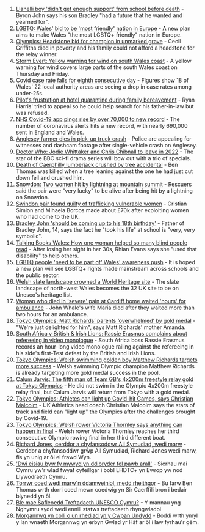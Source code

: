 1. [Llanelli boy 'didn't get enough support' from school before death](https://www.bbc.co.uk/news/uk-wales-58011859) - Byron John says his son Bradley "had a future that he wanted and yearned for".
2. [LGBTQ: Wales' bid to be 'most friendly' nation in Europe](https://www.bbc.co.uk/news/uk-wales-57986732) - A new plan aims to make Wales "the most LGBTQ+ friendly" nation in Europe.
3. [Olympics: Headstone bid for champion in unmarked grave](https://www.bbc.co.uk/news/uk-wales-58008948) - Cecil Griffiths died in poverty and his family could not afford a headstone for the relay winner.
4. [Storm Evert: Yellow warning for wind on south Wales coast](https://www.bbc.co.uk/news/uk-wales-58011880) - A yellow warning for wind covers large parts of the south Wales coast on Thursday and Friday.
5. [Covid case rate falls for eighth consecutive day](https://www.bbc.co.uk/news/uk-wales-58009193) - Figures show 18 of Wales' 22 local authority areas are seeing a drop in case rates among under-25s.
6. [Pilot's frustration at hotel quarantine during family bereavement](https://www.bbc.co.uk/news/uk-england-58011922) - Ryan Harris' tried to appeal so he could help search for his father-in-law but was refused.
7. [NHS Covid-19 app pings rise by over 70,000 to new record](https://www.bbc.co.uk/news/technology-57970603) - The number of coronavirus alerts hits a new record, with nearly 690,000 sent in England and Wales.
8. [Anglesey farmer dies in pick-up truck crash](https://www.bbc.co.uk/news/uk-wales-58011879) - Police are appealing for witnesses and dashcam footage after single-vehicle crash on Anglesey.
9. [Doctor Who: Jodie Whittaker and Chris Chibnall to leave in 2022](https://www.bbc.co.uk/news/entertainment-arts-57940451) - The star of the BBC sci-fi drama series will bow out with a trio of specials.
10. [Death of Caerphilly lumberjack crushed by tree accidental](https://www.bbc.co.uk/news/uk-wales-58009263) - Ben Thomas was killed when a tree leaning against the one he had just cut down fell and crushed him.
11. [Snowdon: Two women hit by lightning at mountain summit](https://www.bbc.co.uk/news/uk-wales-57999183) - Rescuers said the pair were "very lucky" to be alive after being hit by a lightning on Snowdon.
12. [Swindon pair found guilty of trafficking vulnerable women](https://www.bbc.co.uk/news/uk-england-wiltshire-58015900) - Cristian Simion and Mihaela Borcos made about £70k after exploiting women who had come to the UK.
13. [Bradley John 'should be coming up to his 18th birthday'](https://www.bbc.co.uk/news/uk-wales-58019640) - Father of Bradley John, 14, says the fact he "took his life" at school is "very, very symbolic".
14. [Talking Books Wales: How one woman helped so many blind people read](https://www.bbc.co.uk/news/uk-wales-58018316) - After losing her sight in her 30s, Rhian Evans says she "used that disability" to help others.
15. [LGBTQ people 'need to be part of' Wales' awareness push](https://www.bbc.co.uk/news/uk-wales-58001743) - It is hoped a new plan will see LGBTQ+ rights made mainstream across schools and the public sector.
16. [Welsh slate landscape crowned a World Heritage site](https://www.bbc.co.uk/news/uk-wales-58007018) - The slate landscape of north-west Wales becomes the 32 UK site to be on Unesco's heritage list.
17. [Woman who died in 'severe' pain at Cardiff home waited 'hours' for ambulance](https://www.bbc.co.uk/news/uk-wales-58006259) - John Whale's wife Maria died after they waited more than two hours for an ambulance.
18. [Tokyo Olympics: Matt Richards’ parents ‘overwhelmed’ by gold medal](https://www.bbc.co.uk/news/uk-wales-57999903) - "We're just delighted for him", says Matt Richards' mother Amanda.
19. [South Africa v British & Irish Lions: Rassie Erasmus complains about refereeing in video monologue](https://www.bbc.co.uk/sport/rugby-union/58012090) - South Africa boss Rassie Erasmus records an hour-long video monologue railing against the refereeing in his side's first-Test defeat by the British and Irish Lions.
20. [Tokyo Olympics: Welsh swimming golden boy Matthew Richards targets more success](https://www.bbc.co.uk/sport/av/olympics/58011008) - Welsh swimming Olympic champion Matthew Richards is already targeting more gold medal success in the pool.
21. [Calum Jarvis: The fifth man of Team GB's 4x200m freestyle relay gold at Tokyo Olympics](https://www.bbc.co.uk/sport/olympics/58012510) - He did not swim in the Olympic 4x200m freestyle relay final, but Calum Jarvis will return from Tokyo with a gold medal.
22. [Tokyo Olympics: Athletes can light up Covid-hit Games, says Christian Malcolm](https://www.bbc.co.uk/sport/olympics/57983062) - UK Athletics head coach Christian Malcolm says the stars of track and field can "light up" the Olympics after the challenges brought by Covid-19.
23. [Tokyo Olympics: Welsh rower Victoria Thornley says anything can happen in final](https://www.bbc.co.uk/sport/av/wales/58008425) - Welsh rower Victoria Thornley reaches her third consecutive Olympic rowing final in her third different boat.
24. [Richard Jones, cerddor a chyfansoddwr Ail Symudiad, wedi marw](https://www.bbc.co.uk/newyddion/58005359) - Cerddor a chyfansoddwr grŵp Ail Symudiad, Richard Jones wedi marw, fis yn unig ar ôl ei frawd Wyn.
25. ['Dwi eisiau byw fy mywyd yn ddibryder fel pawb arall'](https://www.bbc.co.uk/newyddion/58005355) - Sicrhau mai Cymru yw'r wlad fwyaf cyfeillgar i bobl LHDTC+ yn Ewrop yw nod Llywodraeth Cymru.
26. [Torrwr coed wedi marw'n ddamweiniol, medd rheithgor](https://www.bbc.co.uk/newyddion/58014569) - Bu farw Ben Thomas wrth dorri coed mewn coedwig yn Sir Caerffili bron i bedair blynedd yn ôl.
27. [Ble mae Safleoedd Treftadaeth UNESCO Cymru?](https://www.bbc.co.uk/newyddion/58011709) - Y mannau yng Nghymru sydd wedi ennill statws treftadaeth rhyngwladol
28. [Morgannwg yn colli o un rhediad yn y Cwpan Undydd](https://www.bbc.co.uk/newyddion/58002068) - Boddi wrth ymyl y lan wnaeth Morgannwg yn erbyn Gwlad yr Hâf ar ôl i law fyrhau'r gêm.
